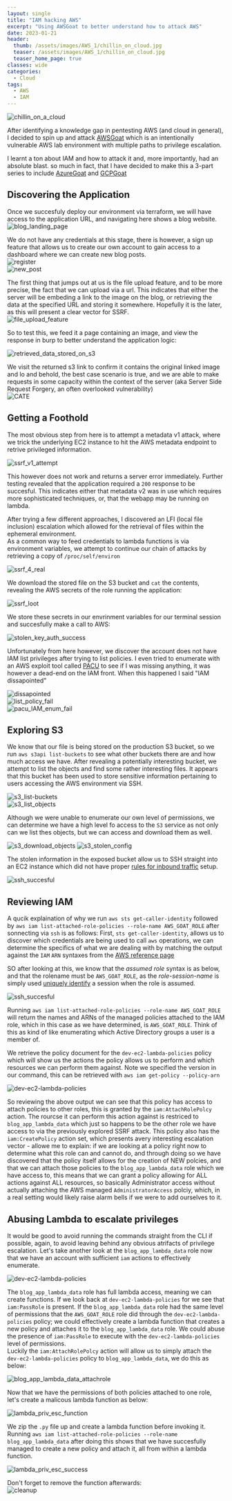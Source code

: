 ```yaml
---
layout: single
title: "IAM hacking AWS"
excerpt: "Using AWSGoat to better understand how to attack AWS"
date: 2023-01-21
header:
  thumb: /assets/images/AWS_1/chillin_on_cloud.jpg
  teaser: /assets/images/AWS_1/chillin_on_cloud.jpg
  teaser_home_page: true
classes: wide
categories:
  - Cloud
tags:
  - AWS
  - IAM
---
```



![chillin_on_a_cloud](/assets/images/AWS_1/chillin_on_cloud.jpg)

After identifying a knowledge gap in pentesting AWS (and cloud in general), I decided to spin up and attack [AWSGoat](https://github.com/ine-labs/AWSGoat) which is an intentionally vulnerable AWS lab environment with multiple paths to privilege escalation.   

I learnt a ton about IAM and how to attack it and, more importantly, had an absolute blast. so much in fact, that I have decided to make this a 3-part series to include [AzureGoat](https://github.com/ine-labs/AzureGoat) and [GCPGoat](https://github.com/ine-labs/GCPGoat)  


## Discovering the Application

Once we succesfuly deploy our environment via terraform, we will have access to the application URL, and navigating here shows a blog website.  
![blog_landing_page](/assets/images/AWS_1/Blog_landing_page.jpg)

We do not have any credentials at this stage, there is however, a sign up feature that allows us to create our own account to gain access to a dashboard where we can create new blog posts.    
![register](/assets/images/AWS_1/Sign_up.jpg)  
![new_post](/assets/images/AWS_1/newpost.jpg)  

The first thing that jumps out at us is the file upload feature, and to be more precise, the fact that we can upload via a url. This indicates that either the server will be embeding a link to the image on the blog, or retrieving the data at the specified URL and storing it somewhere. Hopefully it is the later, as this will present a clear vector for SSRF.  
![file_upload_feature](/assets/images/AWS_1/fileupload.jpg)  

So to test this, we feed it a page containing an image, and view the response in burp to better understand the application logic:

![retrieved_data_stored_on_s3](/assets/images/AWS_1/upload_url_feature.jpg)  

We visit the returned s3 link to confirm it contains the original linked image and lo and behold, the best case scenario is true, and we are able to make requests in some capacity within the context of the server (aka Server Side Request Forgery, an often overlooked vulnerability)  
![CATE](/assets/images/AWS_1/kitten_image.jpg)  

## Getting a Foothold

The most obvious step from here is to attempt a metadata v1 attack, where we trick the underlying EC2 instance to hit the AWS metadata endpoint to retrive privileged information.

![ssrf_v1_attempt](/assets/images/AWS_1/ssrf_v1_attempt.jpg)  

This however does not work and returns a server error immediately. Further testing revealed that the application required a `200` response to be succesful. This indicates either that metadata v2 was in use which requires more sophisticated techniques, or, that the webapp may be running on lambda.  

After trying a few different approaches, I discovered an LFI (local file inclusion) escalation which allowed for the retrieval of files within the ephemeral environment.  
As a common way to feed credentials to lambda functions is via environment variables, we attempt to continue our chain of attacks by retrieving a copy of `/proc/self/environ`  

![ssrf_4_real](/assets/images/AWS_1/SSRF.JPG)  

We download the stored file on the S3 bucket and `cat` the contents, revealing the AWS secrets of the role running the application:  

![ssrf_loot](/assets/images/AWS_1/SSRF_LOOT.JPG)  

We store these secrets in our envrinment variables for our terminal session and succesfully make a call to AWS:  

![stolen_key_auth_success](/assets/images/AWS_1/stolen_key_auth_success.jpg)  

Unfortunately from here however, we discover the account does not have IAM list privileges after trying to list policies. I even tried to enumerate with an AWS exploit tool called [PACU](https://github.com/RhinoSecurityLabs/pacu) to see if I was missing anything, it was however a dead-end on the IAM front. When this happened I said "IAM dissapointed"  

![dissapointed](/assets/images/AWS_1/dissapointed.gif)  
![list_policy_fail](/assets/images/AWS_1/list_policy_fail.jpg)  
![pacu_IAM_enum_fail](/assets/images/AWS_1/pacu_iam_enum_fail.jpg)  

## Exploring S3

We know that our file is being stored on the production S3 bucket, so we run `aws s3api list-buckets` to see what other buckets there are and how much access we have. After revealing a potentially interesting bucket, we attempt to list the objects and find some rather interesting files. It appears that this bucket has been used to store sensitive information pertaining to users accessing the AWS environment via SSH.

![s3_list-buckets](/assets/images/AWS_1/s3_enum_dev_bucket.jpg)  
![s3_list_objects](/assets/images/AWS_1/s3_list_objects_loot.jpg)  

Although we were unable to enumerate our own level of permissions, we can determine we have a high level fo access to the `S3` service as not only can we list thes objects, but we can access and download them as well.

![s3_download_objects](/assets/images/AWS_1/s3_download_loot.jpg)
![s3_stolen_config](/assets/images/AWS_1/ssh_config.jpg)

The stolen information in the exposed bucket allow us to SSH straight into an EC2 instance which did not have proper [rules for inbound traffic](https://docs.aws.amazon.com/AWSEC2/latest/UserGuide/authorizing-access-to-an-instance.html) setup.  

![ssh_succesful](/assets/images/AWS_1/ssh_successful.jpg)

## Reviewing IAM

A qucik explaination of why we run `aws sts get-caller-identity` followed by `aws iam list-attached-role-policies --role-name AWS_GOAT_ROLE` after sonnecting via `ssh` is as follows: First, `sts get-caller-identity`, allows us to discover which credentials are being used to call `aws` operations, we can determine the specifics of what we are dealing with by matching the output against the `IAM` `ARN` syntaxes from the [AWS reference page](https://docs.aws.amazon.com/IAM/latest/UserGuide/reference_identifiers.html)

SO after looking at this, we know that the _assumed role_ syntax is as below, and that the rolename must be `AWS_GOAT_ROLE`, as the _role-session-name_ is simply used [uniquely identify](https://docs.aws.amazon.com/cli/latest/reference/sts/assume-role.html#:~:text=Use%20the%20role%20session%20name,account%20that%20owns%20the%20role.) a session when the role is assumed.

![ssh_succesful](/assets/images/AWS_1/understanding_output_of_getcalleridentity.jpg)  

Running `aws iam list-attached-role-policies --role-name AWS_GOAT_ROLE` will return the names and ARNs of the managed policies attached to the IAM role, which in this case as we have determined, is `AWS_GOAT_ROLE`. Think of this as kind of like enumerating which Active Directory groups a user is a member of.    

We retrieve the policy document for the `dev-ec2-lambda-policies` policy which will show us the actions the policy allows us to perform and which resources we can perform them against. Note we specified the version in our command, this can be retrieved with `aws iam get-policy --policy-arn`

![dev-ec2-lambda-policies](/assets/images/AWS_1/dev-ec2-lambda-policies.jpg)

So reviewing the above output we can see that this policy has access to attach policies to other roles, this is granted by the `iam:AttachRolePolcy` action. The rourcse it can perform this action against is restriced to `blog_app_lambda_data` which just so happens to be the other role we have access to via the previously explored SSRF attack. This policy also has the `iam:CreatePolicy` action set, which presents avery interesting escalation vector - allowe me to explain: if we are looking at a policy right now to determine what this role can and cannot do, and through doing so we have discovered that the policy itself allows for the creation of NEW polcies, and that we can attach those policies to the `blog_app_lambda_data` role which we have access to, this means that we can grant a policy allowing for ALL actions against ALL resources, so basically Administrator access without actually attaching the AWS managed `AdministratorAccess` polciy, which, in a real setting would likely raise alarm bells if we were to add ourselves to it.

## Abusing Lambda to escalate privileges

It would be good to avoid running the commands straight from the CLI if possible, again, to avoid leaving behind any obvious atrifacts of privilege escalation. Let's take another look at the `blog_app_lambda_data` role now that we have an account with sufficient `iam` actions to effectively enumerate.

![dev-ec2-lambda-policies](/assets/images/AWS_1/lambda-data-role-policies.jpg)

The `blog_app_lambda_data` role has full lambda access, meaning we can create functions. If we look back at `dev-ec2-lambda-policies` for we see that `iam:PassRole` is present. If the `blog_app_lambda_data` role had the same level of permissions that the `AWS_GOAT_ROLE` role did through the `dev-ec2-lambda-policies` policy; we could effectively create a lambda function that creates a new policy and attaches it to the `blog_app_lambda_data` role. We could abuse the  presence of `iam:PassRole` to execute with the `dev-ec2-lambda-policies` level of permissions.  
Luckily the `iam:AttachRolePolcy` action will allow us to simply attach the `dev-ec2-lambda-policies` policy to `blog_app_lambda_data`, we do this as below:  

![blog_app_lambda_data_attachrole](/assets/images/AWS_1/blog_app_lambda_data_attachrole.jpg)

Now that we have the permissions of both policies attached to one role, let's create a malicous lambda function as below:  

![lambda_priv_esc_function](/assets/images/AWS_1/lambda_priv_esc_function.jpg)  

We zip the `.py` file up and create a lambda function before invoking it. Running `aws iam list-attached-role-policies --role-name blog_app_lambda_data` after doing this shows that we have succesfully managed to create a new policy and attach it, all from within a lambda function.  

![lambda_priv_esc_success](/assets/images/AWS_1/lambda_priv_esc_success.jpg)  

Don't forget to remove the function afterwards:  
![cleanup](/assets/images/AWS_1/cleanup.jpg)
